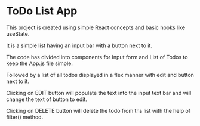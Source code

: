 # ToDo List App

This project is created using simple React concepts and basic hooks like useState.

It is a simple list having an input bar with a button next to it.

The code has divided into components for Input form and List of Todos to keep the App.js file simple.

Followed by a list of all todos displayed in a flex manner with edit and button next to it.

Clicking on EDIT button will populate the text into the input text bar and will change the text of button to edit.

Clicking on DELETE button will delete the todo from ths list with the help of filter() method.